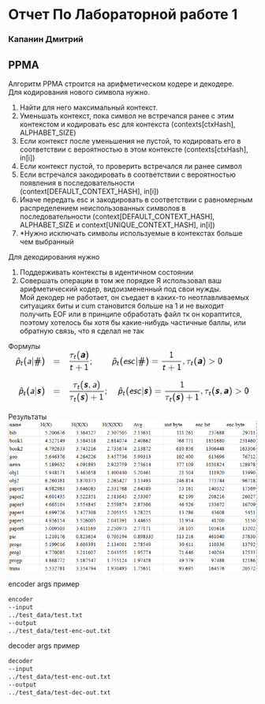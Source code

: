 # Отчет По Лабораторной работе 1
### Капанин Дмитрий
## PPMA
Алгоритм PPMA строится на арифметическом кодере и декодере.  
Для кодирования нового символа нужно.
1) Найти для него максимальный контекст.
2) Уменьшать контекст, пока символ не встречался ранее с этим контекстом и кодировать esc для контекста (contexts[ctxHash], ALPHABET_SIZE)
3) Если контекст после уменьшения не пустой, то кодировать его в соответствии с вероятностью в этом контексте (contexts[ctxHash], in[i])
4) Если контекст пустой, то проверить встречался ли ранее символ
5) Если встречался закодировать в соответствии с вероятностью появления в последовательности (context[DEFAULT_CONTEXT_HASH], in[i])
6) Иначе передать esc и закодировать в соответствии с равномерным распределением неиспользованных символов в последовательности (context[DEFAULT_CONTEXT_HASH], ALPHABET_SIZE и context[UNIQUE_CONTEXT_HASH], in[i]) 
7) *Нужно исключать символы используемые в контекстах больше чем выбранный

Для декодирования нужно
1) Поддерживать контексты в идентичном состоянии
2) Совершать операции в том же порядке
Я использовал ваш арифметический кодер, видоизмененный под свои нужды.  
Мой декодер не работает, он съедает в каких-то неотлавливаемых ситуациях биты и cum становится больше на 1 и не выходит получить EOF или в принципе обработать файл тк он кораптится, поэтому хотелось бы хотя бы какие-нибудь частичные баллы, или обратную связь, что я сделал не так

Формулы  
![Формулы](pic/for.png)  

Результаты  
![Результаты](pic/tab.png)  

encoder args пример
```
encoder
--input
../test_data/test.txt
--output
../test_data/test-enc-out.txt
```

decoder args пример
```
decoder
--input
../test_data/test-enc-out.txt
--output
../test_data/test-dec-out.txt
```